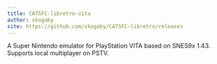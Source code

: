 ```yaml
---
title: CATSFC-libretro-vita
author: skogaby
site: https://github.com/skogaby/CATSFC-libretro/releases
---
```

A Super Nintendo emulator for PlayStation VITA based on SNES9x 1.43. Supports local multiplayer on PSTV.
